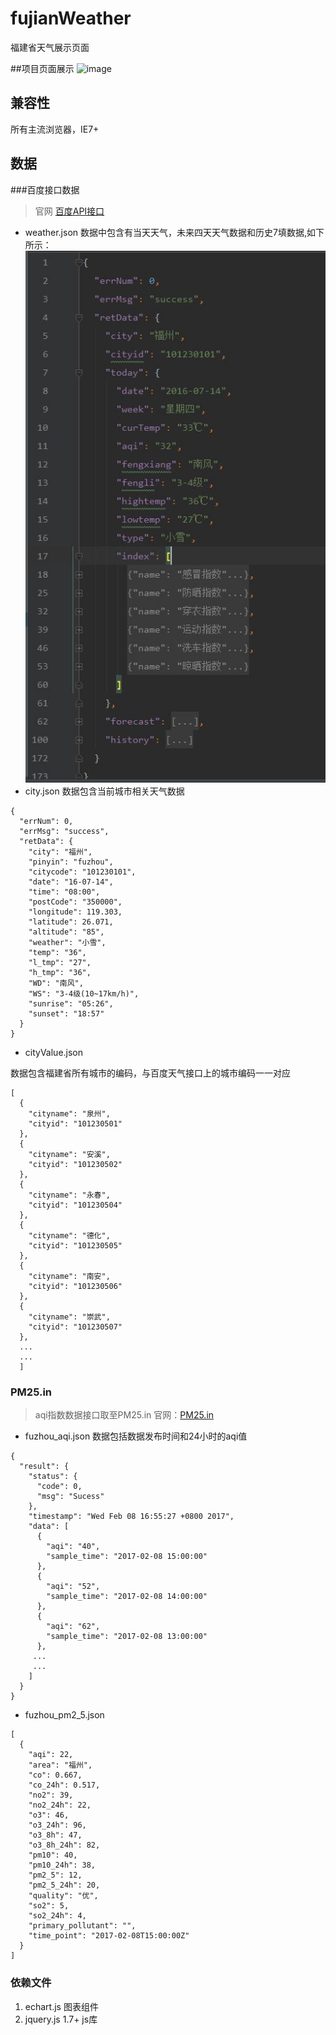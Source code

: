 # fujianWeather
福建省天气展示页面

##项目页面展示
![image](https://github.com/ggaoli/fujianWeather/raw/master/images/mdImg/fujianWeather.gif)

## 兼容性
所有主流浏览器，IE7+

## 数据
###百度接口数据

> 官网 [百度API接口][1]

 - weather.json
数据中包含有当天天气，未来四天天气数据和历史7填数据,如下所示：
![image](https://github.com/ggaoli/fujianWeather/raw/master/images/mdImg/0.jpg)
 - city.json
数据包含当前城市相关天气数据
```
{
  "errNum": 0,
  "errMsg": "success",
  "retData": {
    "city": "福州",
    "pinyin": "fuzhou",
    "citycode": "101230101",
    "date": "16-07-14",
    "time": "08:00",
    "postCode": "350000",
    "longitude": 119.303,
    "latitude": 26.071,
    "altitude": "85",
    "weather": "小雪",
    "temp": "36",
    "l_tmp": "27",
    "h_tmp": "36",
    "WD": "南风",
    "WS": "3-4级(10~17km/h)",
    "sunrise": "05:26",
    "sunset": "18:57"
  }
}
```
 - cityValue.json

数据包含福建省所有城市的编码，与百度天气接口上的城市编码一一对应
```
[
  {
    "cityname": "泉州",
    "cityid": "101230501"
  },
  {
    "cityname": "安溪",
    "cityid": "101230502"
  },
  {
    "cityname": "永春",
    "cityid": "101230504"
  },
  {
    "cityname": "德化",
    "cityid": "101230505"
  },
  {
    "cityname": "南安",
    "cityid": "101230506"
  },
  {
    "cityname": "崇武",
    "cityid": "101230507"
  },
  ...
  ...
  ]
```
### PM25.in 
> aqi指数数据接口取至PM25.in
> 官网：[PM25.in][2]

- fuzhou_aqi.json
数据包括数据发布时间和24小时的aqi值
```
{
  "result": {
    "status": {
      "code": 0,
      "msg": "Sucess"
    },
    "timestamp": "Wed Feb 08 16:55:27 +0800 2017",
    "data": [
      {
        "aqi": "40",
        "sample_time": "2017-02-08 15:00:00"
      },
      {
        "aqi": "52",
        "sample_time": "2017-02-08 14:00:00"
      },
      {
        "aqi": "62",
        "sample_time": "2017-02-08 13:00:00"
      },
     ...
     ...
    ]
  }
}
```
- fuzhou_pm2_5.json
```
[
  {
    "aqi": 22,
    "area": "福州",
    "co": 0.667,
    "co_24h": 0.517,
    "no2": 39,
    "no2_24h": 22,
    "o3": 46,
    "o3_24h": 96,
    "o3_8h": 47,
    "o3_8h_24h": 82,
    "pm10": 40,
    "pm10_24h": 38,
    "pm2_5": 12,
    "pm2_5_24h": 20,
    "quality": "优",
    "so2": 5,
    "so2_24h": 4,
    "primary_pollutant": "",
    "time_point": "2017-02-08T15:00:00Z"
  }
]
```
### 依赖文件
1. echart.js  图表组件
2. jquery.js 1.7+   js库



  [1]: http://apistore.baidu.com/
  [2]: http://www.pm25.in/api_doc
